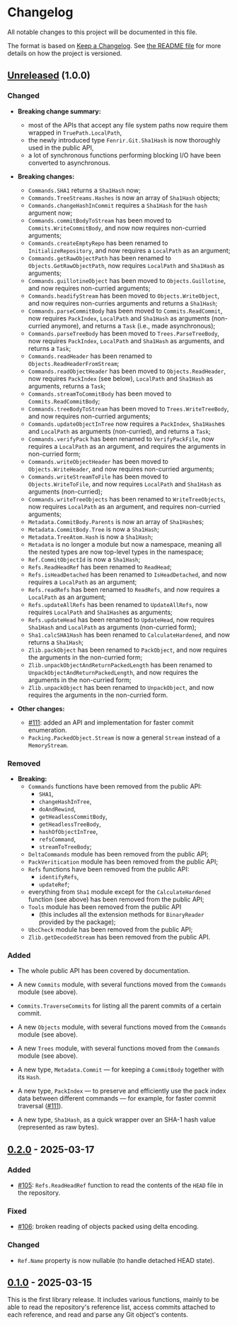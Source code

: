 <!--
SPDX-FileCopyrightText: 2021-2025 Fenrir contributors <https://github.com/ForNeVeR/Fenrir>

SPDX-License-Identifier: MIT
-->

Changelog
=========
All notable changes to this project will be documented in this file.

The format is based on [Keep a Changelog][keep-a-changelog]. See [the README file][docs.readme] for more details on how the project is versioned.

## [Unreleased] (1.0.0)
### Changed
- **Breaking change summary:**
    - most of the APIs that accept any file system paths now require them wrapped in `TruePath.LocalPath`,
    - the newly introduced type `Fenrir.Git.Sha1Hash` is now thoroughly used in the public API,
    - a lot of synchronous functions performing blocking I/O have been converted to asynchronous.

- **Breaking changes:**
    - `Commands.SHA1` returns a `Sha1Hash` now;
    - `Commands.TreeStreams.Hashes` is now an array of `Sha1Hash` objects;
    - `Commands.changeHashInCommit` requires a `Sha1Hash` for the `hash` argument now;
    - `Commands.commitBodyToStream` has been moved to `Commits.WriteCommitBody`, and now now requires non-curried arguments;
    - `Commands.createEmptyRepo` has been renamed to `InitializeRepository`, and now requires a `LocalPath` as an argument;
    - `Commands.getRawObjectPath` has been renamed to `Objects.GetRawObjectPath`, now requires `LocalPath` and `Sha1Hash` as arguments;
    - `Commands.guillotineObject` has been moved to `Objects.Guillotine`, and now requires non-curried arguments;
    - `Commands.headifyStream` has been moved to `Objects.WriteObject`, and now requires non-curries arguments and returns a `Sha1Hash`;
    - `Commands.parseCommitBody` has been moved to `Commits.ReadCommit`, now requires `PackIndex`, `LocalPath` and `Sha1Hash` as arguments (non-curried anymore), and returns a `Task` (i.e., made asynchronous);
    - `Commands.parseTreeBody` has been moved to `Trees.ParseTreeBody`, now requires `PackIndex`, `LocalPath` and `Sha1Hash` as arguments, and returns a `Task`;
    - `Commands.readHeader` has been renamed to `Objects.ReadHeaderFromStream`;
    - `Commands.readObjectHeader` has been moved to `Objects.ReadHeader`, now requires `PackIndex` (see below), `LocalPath` and `Sha1Hash` as arguments, returns a `Task`;
    - `Commands.streamToCommitBody` has been moved to `Commits.ReadCommitBody`;
    - `Commands.treeBodyToStream` has been moved to `Trees.WriteTreeBody`, and now requires non-curried arguments;
    - `Commands.updateObjectInTree` now requires a `PackIndex`, `Sha1Hash`es and `LocalPath` as arguments (non-curried), and returns a `Task`;
    - `Commands.verifyPack` has been renamed to `VerifyPackFile`, now requires a `LocalPath` as an argument, and requires the arguments in non-curried form;
    - `Commands.writeObjectHeader` has been moved to `Objects.WriteHeader`, and now requires non-curried arguments;
    - `Commands.writeStreamToFile` has been moved to `Objects.WriteToFile`, and now requires `LocalPath` and `Sha1Hash` as arguments (non-curried);
    - `Commands.writeTreeObjects` has been renamed to `WriteTreeObjects`, now requires `LocalPath` as an argument, and requires non-curried arguments;
    - `Metadata.CommitBody.Parents` is now an array of `Sha1Hash`es;
    - `Metadata.CommitBody.Tree` is now a `Sha1Hash`;
    - `Metadata.TreeAtom.Hash` is now a `Sha1Hash`;
    - `Metadata` is no longer a module but now a namespace, meaning all the nested types are now top-level types in the namespace;
    - `Ref.CommitObjectId` is now a `Sha1Hash`;
    - `Refs.ReadHeadRef` has been renamed to `ReadHead`;
    - `Refs.isHeadDetached` has been renamed to `IsHeadDetached`, and now requires a `LocalPath` as an argument;
    - `Refs.readRefs` has been renamed to `ReadRefs`, and now requires a `LocalPath` as an argument;
    - `Refs.updateAllRefs` has been renamed to `UpdateAllRefs`, now requires `LocalPath` and `Sha1Hash`es as arguments;
    - `Refs.updateHead` has been renamed to `UpdateHead`, now requires `Sha1Hash` and `LocalPath` as arguments (non-curried form);
    - `Sha1.calcSHA1Hash` has been renamed to `CalculateHardened`, and now returns a `Sha1Hash`;
    - `Zlib.packObject` has been renamed to `PackObject`, and now requires the arguments in the non-curried form;
    - `Zlib.unpackObjectAndReturnPackedLength` has been renamed to `UnpackObjectAndReturnPackedLength`, and now requires the arguments in the non-curried form;
    - `Zlib.unpackObject` has been renamed to `UnpackObject`, and now requires the arguments in the non-curried form.

- **Other changes:**
    - [#111](https://github.com/ForNeVeR/Fenrir/issues/111): added an API and implementation for faster commit enumeration.
    - `Packing.PackedObject.Stream` is now a general `Stream` instead of a `MemoryStream`.

### Removed
- **Breaking:**
    - `Commands` functions have been removed from the public API:
        - `SHA1`,
        - `changeHashInTree`,
        - `doAndRewind`,
        - `getHeadlessCommitBody`,
        - `getHeadlessTreeBody`,
        - `hashOfObjectInTree`,
        - `refsCommand`,
        - `streamToTreeBody`;
    - `DeltaCommands` module has been removed from the public API;
    - `PackVeritication` module has been removed from the public API;
    - `Refs` functions have been removed from the public API:
        - `identifyRefs`,
        - `updateRef`;
    - everything from `Sha1` module except for the `CalculateHardened` function (see above) has been removed from the public API;
    - `Tools` module has been removed from the public API
        - (this includes all the extension methods for `BinaryReader` provided by the package);
    - `UbcCheck` module has been removed from the public API;
    - `Zlib.getDecodedStream` has been removed from the public API.

### Added
- The whole public API has been covered by documentation.

- A new `Commits` module, with several functions moved from the `Commands` module (see above).
- `Commits.TraverseCommits` for listing all the parent commits of a certain commit.
- A new `Objects` module, with several functions moved from the `Commands` module (see above).
- A new `Trees` module, with several functions moved from the `Commands` module (see above).

- A new type, `Metadata.Commit` — for keeping a `CommitBody` together with its `Hash`.
- A new type, `PackIndex` — to preserve and efficiently use the pack index data between different commands — for example, for faster commit traversal ([#111](https://github.com/ForNeVeR/Fenrir/issues/111)).
- A new type, `Sha1Hash`, as a quick wrapper over an SHA-1 hash value (represented as raw bytes).

## [0.2.0] - 2025-03-17
### Added
- [#105](https://github.com/ForNeVeR/Fenrir/issues/105): `Refs.ReadHeadRef` function to read the contents of the `HEAD` file in the repository.

### Fixed
- [#106](https://github.com/ForNeVeR/Fenrir/issues/106): broken reading of objects packed using delta encoding.

### Changed
- `Ref.Name` property is now nullable (to handle detached HEAD state).

## [0.1.0] - 2025-03-15
This is the first library release. It includes various functions, mainly to be able to read the repository's reference list, access commits attached to each reference, and read and parse any Git object's contents.

[docs.readme]: README.md
[keep-a-changelog]: https://keepachangelog.com/en/1.1.0/

[0.1.0]: https://github.com/ForNeVeR/Fenrir/releases/tag/v0.1.0
[0.2.0]: https://github.com/ForNeVeR/Fenrir/compare/v0.1.0...v0.2.0
[Unreleased]: https://github.com/ForNeVeR/Fenrir/compare/v0.2.0...HEAD
